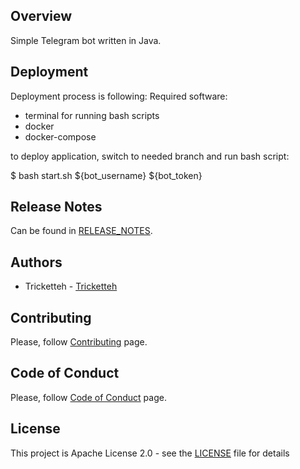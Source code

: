 ## Overview
Simple Telegram bot written in Java.

## Deployment
Deployment process is following:
Required software:
- terminal for running bash scripts
- docker
- docker-compose

to deploy application, switch to needed branch and run bash script:

$ bash start.sh ${bot_username} ${bot_token}

## Release Notes
Can be found in [RELEASE_NOTES](RELEASE_NOTES.md).

## Authors
* Tricketteh - [Tricketteh](https://github.com/Tricketteh)

## Contributing
Please, follow [Contributing](CONTRIBUTING.md) page.

## Code of Conduct
Please, follow [Code of Conduct](CODE_OF_CONDUCT.md) page.

## License
This project is Apache License 2.0 - see the [LICENSE](LICENSE) file for details
